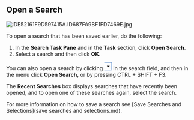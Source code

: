## Open a Search

![IDE52161F9D597415A.ID687FA9BF1FD7469E.jpg](media/IDE52161F9D597415A.ID687FA9BF1FD7469E.jpg)

To open a search that has been saved earlier, do the following:

1.  In the **Search Task Pane** and in the **Task** section, click **Open Search**.
2.  Select a search and then click **OK**.

You can also open a search by clicking ![IDE52161F9D597415A.ID8702C5B0979447FA.png](media/IDE52161F9D597415A.ID8702C5B0979447FA.png) in the search field, and then in the menu click **Open Search,** or by pressing CTRL + SHIFT + F3.

The **Recent Searches** box displays searches that have recently been opened, and to open one of these searches again, select the search.

For more information on how to save a search see [Save Searches and Selections](save searches and selections.md).